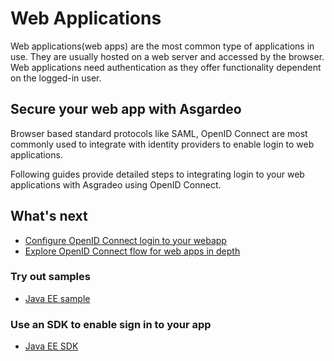 # Web Applications

Web applications(web apps) are the most common type of applications in use. They are usually hosted on a web server
and accessed by the browser. Web applications need authentication as they offer functionality dependent on the 
logged-in user.

## Secure your web app with Asgardeo

Browser based standard protocols like SAML, OpenID Connect are most commonly used to integrate with identity providers 
to enable login to web applications. 

Following guides provide detailed steps to integrating login to your web applications with Asgradeo using OpenID Connect.

## What's next
- [Configure OpenID Connect login to your webapp](./oidc/configure-login/)
- [Explore OpenID Connect flow for web apps in depth](../integrate-confidential-client/)

### Try out samples
- [Java EE sample](/quickstarts/qsg-oidc-webapp-java-ee.md)

### Use an SDK to enable sign in to your app
- [Java EE SDK](/sdks/java-ee.md)
